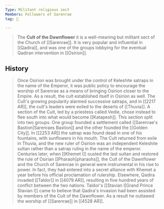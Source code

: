 ```yaml
---
Type: Militant religious sect
Members: Followers of Sarenrae
tag: 👥

---
```


> The **Cult of the Dawnflower** it is a well-meaning but militant sect of the Church of [[Sarenrae]]. It is very popular and influential in [[Qadira]], and was one of the groups lobbying for the eventual Qadiran intervention in [[Osirion]].


## History

> Once Osirion was brought under the control of Keleshite satraps in the name of the Emperor, it was public policy to encourage the worship of Sarenrae as a means of bringing Osirion closer to the Empire. As a result, the cult established itself in Osirion as well. The Cult's growing popularity alarmed successive satraps, and in [[2217 AR]], the cult's leaders were exiled to the deserts of [[Thuvia]].
> A section of the Cult, led by a priestess called Vedie, chose instead to flee south into what would become [[Katapesh]]. This section split into two groups. One group founded a settlement called [[Sarenrae's Bastion|Sarenraes Bastion]] and the other founded the [[Golden City]].
> In [[2253 AR]] the satrap was found dead in one of his fountains, with sunflowers in his mouth. The Cult returned from exile in Thuvia, and the new ruler of Osirion was an independent Keleshite sultan rather than a satrap ruling in the name of the emperor.
> Centuries later, when [[Khemet I]] ousted the last sultan and restored the rule of Osirian [[Pharaoh|pharaohs]], the Cult of the Dawnflower and the Church of Sarenrae in general were instrumental in his rise to power. In fact, they had entered into a secret alliance with Khemet a year before his official proclamation of rulership.
> Elsewhere, Qadira invaded [[Taldor]] in [[4079 AR]], resulting in five hundred years of conflict between the two nations. Taldor's [[Stavian I|Grand Prince Stavian I]] came to believe that Qadira's invasion had been assisted by members of the Cult of the Dawnflower. As a result he outlawed the worship of [[Sarenrae]] in [[4528 AR]].







